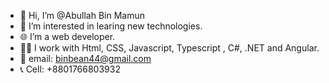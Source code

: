 - 👋 Hi, I’m @Abullah Bin Mamun
- 👀 I’m interested in learing new technologies.
- 🌐 I’m a web developer.
- 👨‍💻 I work with Html, CSS, Javascript, Typescript , C#, .NET and Angular. 
- 📧 email: binbean44@gmail.com
- 📞 Cell: +8801766803932

<!---
BinMamun/BinMamun is a ✨ special ✨ repository because its `README.md` (this file) appears on your GitHub profile.
You can click the Preview link to take a look at your changes.
--->
